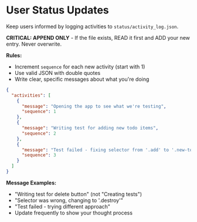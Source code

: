 # User Status Updates

Keep users informed by logging activities to `status/activity_log.json`.

**CRITICAL: APPEND ONLY** - If the file exists, READ it first and ADD your new entry. Never overwrite.

**Rules:**
- Increment `sequence` for each new activity (start with 1)
- Use valid JSON with double quotes
- Write clear, specific messages about what you're doing

```json
{
  "activities": [
    {
      "message": "Opening the app to see what we're testing",
      "sequence": 1
    },
    {
      "message": "Writing test for adding new todo items",
      "sequence": 2
    },
    {
      "message": "Test failed - fixing selector from '.add' to '.new-todo'",
      "sequence": 3
    }
  ]
}
```

**Message Examples:**
- "Writing test for delete button" (not "Creating tests")
- "Selector was wrong, changing to '.destroy'"
- "Test failed - trying different approach"
- Update frequently to show your thought process